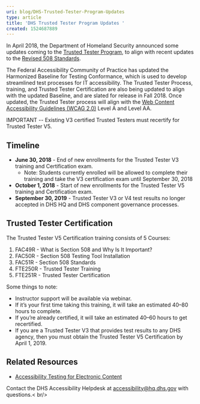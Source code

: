 ```yaml
---
uri: blog/DHS-Trusted-Tester-Program-Updates
type: article
title: 'DHS Trusted Tester Program Updates '
created: 1524687889
---
```


In April 2018, the Department of Homeland Security announced some updates coming to the [Trusted Tester Program][1], to align with recent updates to the [Revised 508 Standards][2].

The Federal Accessibility Community of Practice has updated the Harmonized Baseline for Testing Conformance, which is used to develop streamlined test processes for IT accessibility. The Trusted Tester Process, training, and Trusted Tester Certification are also being updated to align with the updated Baseline, and are slated for release in Fall 2018. Once updated, the Trusted Tester process will align with the [Web Content Accessibility Guidelines (WCAG 2.0)][3] Level A and Level AA.

IMPORTANT -- Existing V3 certified Trusted Testers must recertify for Trusted Tester V5.

## Timeline

  * **June 30, 2018** - End of new enrollments for the Trusted Tester V3 training and Certification exam. 
      * Note: Students currently enrolled will be allowed to complete their training and take the V3 certification exam until September 30, 2018
  * **October 1, 2018** - Start of new enrollments for the Trusted Tester V5 training and Certification exam.
  * **September 30, 2019** - Trusted Tester V3 or V4 test results no longer accepted in DHS HQ and DHS component governance processes.

## Trusted Tester Certification

The Trusted Tester V5 Certification training consists of 5 Courses:

  1. FAC49R - What is Section 508 and Why Is It Important?
  2. FAC50R - Section 508 Testing Tool Installation
  3. FAC51R - Section 508 Standards
  4. FTE250R - Trusted Tester Training
  5. FTE251R - Trusted Tester Certification

Some things to note:

  * Instructor support will be available via webinar.
  * If it’s your first time taking this training, it will take an estimated 40–80 hours to complete.
  * If you’re already certified, it will take an estimated 40–60 hours to get recertified.
  * If you are a Trusted Tester V3 that provides test results to any DHS agency, then you must obtain the Trusted Tester V5 Certification by April 1, 2019.

## Related Resources

  * [Accessibility Testing for Electronic Content][4]

Contact the DHS Accessibility Helpdesk at <accessibility@hq.dhs.gov> with questions.< br/>

 [1]: https://www.dhs.gov/trusted-tester
 [2]: https://www.access-board.gov/guidelines-and-standards/communications-and-it/about-the-ict-refresh/final-rule/text-of-the-standards-and-guidelines
 [3]: http://www.w3.org/WAI/intro/wcag.php
 [4]: /test/web-software
